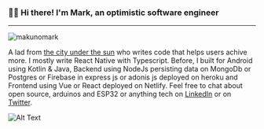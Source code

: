 <h3>👋🏼 Hi there! I'm Mark, an optimistic software engineer </h3>

---

<p align="left"> <img src="https://komarev.com/ghpvc/?username=makunomark&label=Views&color=blue&style=plastic" alt="makunomark"></p>

A lad from [the city under the sun](https://en.wikipedia.org/wiki/Nairobi) who writes code that helps users achive more. I mostly write React Native with Typescript. Before, I built for Android using Kotlin & Java, Backend using NodeJs persisting data on MongoDb or Postgres or Firebase in express js or adonis js deployed on heroku and Frontend using Vue or React deployed on Netlify. Feel free to chat about open source, arduinos and ESP32 or anything tech on [LinkedIn](https://www.linkedin.com/in/mark-makuno-188175100) or on [Twitter](https://twitter.com/thatmarc_). 

![Alt Text](https://media.giphy.com/media/LHZyixOnHwDDy/giphy.gif)
